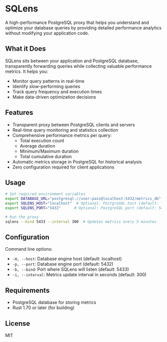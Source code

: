 
# SQLens

A high-performance PostgreSQL proxy that helps you understand and optimize your database queries by providing detailed performance analytics without modifying your application code.

## What it Does

SQLens sits between your application and PostgreSQL database, transparently forwarding queries while collecting valuable performance metrics. It helps you:

- Monitor query patterns in real-time
- Identify slow-performing queries
- Track query frequency and execution times
- Make data-driven optimization decisions

## Features

- Transparent proxy between PostgreSQL clients and servers
- Real-time query monitoring and statistics collection
- Comprehensive performance metrics per query:
  - Total execution count
  - Average duration
  - Minimum/Maximum duration
  - Total cumulative duration
- Automatic metrics storage in PostgreSQL for historical analysis
- Zero configuration required for client applications

## Usage

```bash
# Set required environment variables
export DATABASE_URL="postgresql://user:pass@localhost:5432/metrics_db"
export SQLENS_HOST="localhost"  # Optional: PostgreSQL host (default: localhost)
export SQLENS_PORT="5432"      # Optional: PostgreSQL port (default: 5432)

# Run the proxy
sqlens --bind 5433 --interval 300  # Updates metrics every 5 minutes
```

## Configuration

Command line options:
- `-H, --host`: Database engine host (default: localhost)
- `-p, --port`: Database engine port (default: 5432) 
- `-b, --bind`: Port where SQLens will listen (default: 5433)
- `-i, --interval`: Metrics update interval in seconds (default: 300)

## Requirements

- PostgreSQL database for storing metrics
- Rust 1.70 or later (for building)

## License

MIT
